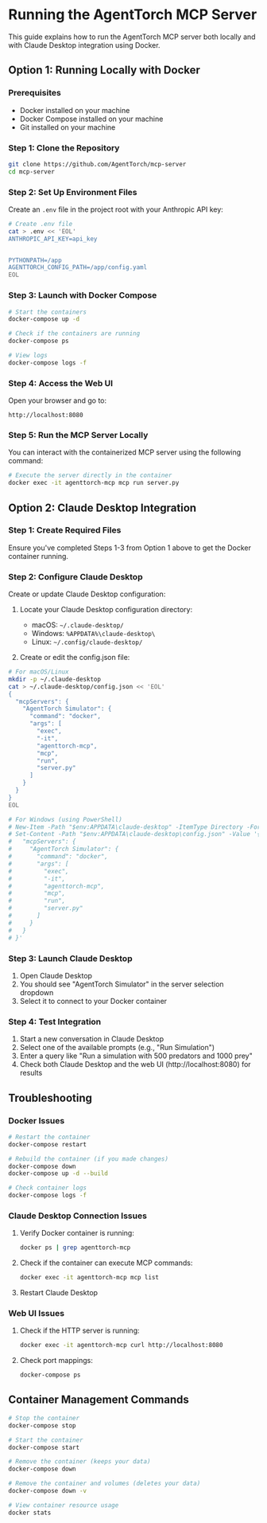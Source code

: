 # Running the AgentTorch MCP Server

This guide explains how to run the AgentTorch MCP server both locally and with Claude Desktop integration using Docker.

## Option 1: Running Locally with Docker

### Prerequisites
- Docker installed on your machine
- Docker Compose installed on your machine
- Git installed on your machine

### Step 1: Clone the Repository
```bash
git clone https://github.com/AgentTorch/mcp-server
cd mcp-server
```

### Step 2: Set Up Environment Files
Create an `.env` file in the project root with your Anthropic API key:
```bash
# Create .env file
cat > .env << 'EOL'
ANTHROPIC_API_KEY=api_key


PYTHONPATH=/app
AGENTTORCH_CONFIG_PATH=/app/config.yaml
EOL
```

### Step 3: Launch with Docker Compose
```bash
# Start the containers
docker-compose up -d

# Check if the containers are running
docker-compose ps

# View logs
docker-compose logs -f
```

### Step 4: Access the Web UI
Open your browser and go to:
```
http://localhost:8080
```

### Step 5: Run the MCP Server Locally
You can interact with the containerized MCP server using the following command:
```bash
# Execute the server directly in the container
docker exec -it agenttorch-mcp mcp run server.py
```

## Option 2: Claude Desktop Integration

### Step 1: Create Required Files
Ensure you've completed Steps 1-3 from Option 1 above to get the Docker container running.

### Step 2: Configure Claude Desktop
Create or update Claude Desktop configuration:

1. Locate your Claude Desktop configuration directory:
   - macOS: `~/.claude-desktop/`
   - Windows: `%APPDATA%\claude-desktop\`
   - Linux: `~/.config/claude-desktop/`

2. Create or edit the config.json file:
```bash
# For macOS/Linux
mkdir -p ~/.claude-desktop
cat > ~/.claude-desktop/config.json << 'EOL'
{
  "mcpServers": {
    "AgentTorch Simulator": {
      "command": "docker",
      "args": [
        "exec",
        "-it",
        "agenttorch-mcp",
        "mcp",
        "run",
        "server.py"
      ]
    }
  }
}
EOL

# For Windows (using PowerShell)
# New-Item -Path "$env:APPDATA\claude-desktop" -ItemType Directory -Force
# Set-Content -Path "$env:APPDATA\claude-desktop\config.json" -Value '{
#   "mcpServers": {
#     "AgentTorch Simulator": {
#       "command": "docker",
#       "args": [
#         "exec",
#         "-it",
#         "agenttorch-mcp",
#         "mcp",
#         "run",
#         "server.py"
#       ]
#     }
#   }
# }'
```

### Step 3: Launch Claude Desktop
1. Open Claude Desktop
2. You should see "AgentTorch Simulator" in the server selection dropdown
3. Select it to connect to your Docker container

### Step 4: Test Integration
1. Start a new conversation in Claude Desktop
2. Select one of the available prompts (e.g., "Run Simulation")
3. Enter a query like "Run a simulation with 500 predators and 1000 prey"
4. Check both Claude Desktop and the web UI (http://localhost:8080) for results

## Troubleshooting

### Docker Issues
```bash
# Restart the container
docker-compose restart

# Rebuild the container (if you made changes)
docker-compose down
docker-compose up -d --build

# Check container logs
docker-compose logs -f
```

### Claude Desktop Connection Issues
1. Verify Docker container is running:
   ```bash
   docker ps | grep agenttorch-mcp
   ```

2. Check if the container can execute MCP commands:
   ```bash
   docker exec -it agenttorch-mcp mcp list
   ```

3. Restart Claude Desktop

### Web UI Issues
1. Check if the HTTP server is running:
   ```bash
   docker exec -it agenttorch-mcp curl http://localhost:8080
   ```

2. Check port mappings:
   ```bash
   docker-compose ps
   ```

## Container Management Commands

```bash
# Stop the container
docker-compose stop

# Start the container
docker-compose start

# Remove the container (keeps your data)
docker-compose down

# Remove the container and volumes (deletes your data)
docker-compose down -v

# View container resource usage
docker stats
```